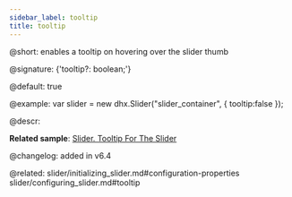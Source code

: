 ```yaml
---
sidebar_label: tooltip
title: tooltip
---          
```


@short: enables a tooltip on hovering over the slider thumb

@signature: {'tooltip?: boolean;'}

@default: true

@example:
var slider = new dhx.Slider("slider_container", { 
    tooltip:false
});



@descr: 

**Related sample**: [Slider. Tooltip For The Slider](https://snippet.dhtmlx.com/sxh66mnu)

@changelog: added in v6.4

@related: slider/initializing_slider.md#configuration-properties
slider/configuring_slider.md#tooltip
